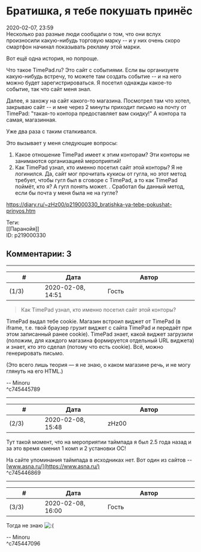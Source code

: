 Братишка, я тебе покушать принёс
================================

  
2020-02-07, 23:59  
 Несколько раз разные люди сообщали о том, что они вслух произносили какую-нибудь торговую марку -- и у них очень скоро смартфон начинал показывать рекламу этой марки.   
   
 Вот ещё одна история, но попроще.   
   
 Что такое TimePad.ru? Это сайт с событиями. Если вы организуете какую-нибудь встречу, то можете там создать событие -- и на него можно будет зарегистрироваться. Я посетил однажды какое-то событие, так что сайт меня знал.   
   
 Далее, я захожу на сайт какого-то магазина. Посмотрел там что хотел, закрываю сайт -- и мне через 2 минуты приходит письмо на почту от TimePad: "такая-то контора предоставляет вам скидку!" А контора та самая, магазинная.   
   
 Уже два раза с таким сталкивался.   
   
 Это вызывает у меня следующие вопросы:   
 1. Какое отношение TimePad имеет к этим конторам? Эти конторы не занимаются организацией мероприятий!   
 2. Как TimePad узнал, кто именно посетил сайт этой конторы? Я не логинился. Да, сайт мог прочитать кукисы от гугла, но этот метод требует, чтобы гугл был в сговоре с TimePad, а то как TimePad поймёт, кто я? А гугл понять может. . Сработал бы данный метод, если бы почта у меня была не на гугле?   
  
<https://diary.ru/~zHz00/p219000330_bratishka-ya-tebe-pokushat-prinyos.htm>  
  
Теги:  
[[Паранойя]]  
ID: p219000330  


Комментарии: 3
--------------

  


---



|         #         |              Дата              |                     Автор                     |           ID           |
| --- | --- | --- | --- |
| (1/3) | 2020-02-08, 14:51 | Гость | c745445789 |

  
 > Как TimePad узнал, кто именно посетил сайт этой конторы?   
   
 TimePad выдал тебе cookie. Магазин встроил виджет от TimePad (в iframe, т.е. твой браузер грузит виджет с сайта TimePad и передаёт при этом записанный ранее cookie). TimePad знает, какой виджет загрузили (положим, для каждого магазина формируется отдельный URL виджета) и знает, кто это сделал (потому что есть cookie). Всё, можно генерировать письмо.   
   
 (Это всего лишь теория — я не знаю, о каком магазине речь, и не могу глянуть на его HTML.)   
   
 -- Minoru   
 ^c745445789

---



|         #         |              Дата              |                     Автор                     |           ID           |
| --- | --- | --- | --- |
| (2/3) | 2020-02-08, 15:48 | zHz00 | c745446869 |

  
 Тут такой момент, что на мероприятии таймпада я был 2.5 года назад и за это время сменил 1 комп и 2 установки ОС!   
   
 На сайте упоминания таймпада в исходниках нет. Вот один из сайтов --  [www.asna.ru/](https://www.asna.ru/)    
 ^c745446869

---



|         #         |              Дата              |                     Автор                     |           ID           |
| --- | --- | --- | --- |
| (3/3) | 2020-02-08, 16:00 | Гость | c745447096 |

  
 Тогда не знаю ![:(](http://static.diary.ru/picture/1146.gif)   
   
 -- Minoru   
 ^c745447096